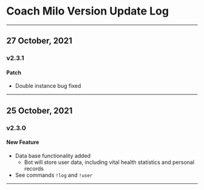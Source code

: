 # Coach Milo Version Update Log

---

## 27 October, 2021
### v2.3.1
#### Patch
- Double instance bug fixed

---

## 25 October, 2021
### v2.3.0
#### New Feature
- Data base functionality added
    - Bot will store user data, including vital health statistics and personal records
- See commands `!log` and `!user`

---
